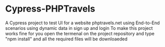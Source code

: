 # Cypress-PHPTravels
A Cypress project to test UI for a website phptravels.net using End-to-End scenarios using dynamic data in sign up and login 
To make this project works fine for you open the termenal on the project repository and type "npm install" and all the required files will be downloaeded 
